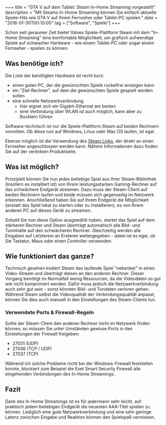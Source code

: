 +++
title       = "GTA V auf dem Tablet: Steam In-Home Streaming vorgestellt"
description = "Mit Steams In-Home Streaming können Sie einfach aktuelle Spiele-Hits wie GTA V auf Ihrem Fernseher oder Tablet-PC spielen."
date        = "2016-01-30T00:10:00"
tag         = ["Software", "Spiele"]
+++

Schon seit geraumer Zeit bietet Valves Spiele-Plattform Steam mit dem "In-Home Streaming" eine komfortable Möglichkeit, um grafisch aufwendige Spiele auf schwacher Hardware - wie einem Tablet-PC oder sogar einem Fernseher - spielen zu können.

<!--more-->

## Was benötige ich?
Die Liste der benötigten Hardware ist recht kurz:

* einen guten PC, der die gewünschten Spiele ruckelfrei anzeigen kann
* ein "Ziel-Rechner", auf dem die gewünschten Spiele gespielt werden sollen
* eine schnelle Netzwerkverbindung
	* hier eignet sich ein Gigabit-Ethernet am besten
	* eine Verbindung über WLAN ist auch möglich, kann aber zu Rucklern führen

Software-technisch ist nur die Spiele-Plattform Steam auf beiden Rechnern vonnöten. Ob diese nun auf Windows, Linux oder Mac OS laufen, ist egal.

Ebenso möglich ist die Verwendung des [Steam Links](http://store.steampowered.com/app/353380?l=german), der direkt an einen Fernseher angeschlossen werden kann. Nähere Informationen dazu finden Sie auf der verlinkten Produktseite.

## Was ist möglich?
Prinzipiell können Sie nun jedes beliebige Spiel aus Ihrer Steam-Bibliothek (insofern es installiert ist) von Ihrem leistungsstarken Gaming-Rechner auf das schwächere Endgerät streamen.
Dazu muss der Steam-Client auf beiden Rechnern laufen und beide müssen sich gegenseitig im Netzwerk erkennen. Anschließend haben Sie auf Ihrem Endgerät die Möglichkeit (anstatt das Spiel lokal zu starten oder zu installieren), es von Ihrem anderen PC auf dieses Gerät zu streamen.

Sobald Sie nun diese Option ausgewählt haben, startet das Spiel auf dem stärkeren Rechner und Steam überträgt automatisch alle Bild- und Toninhalte auf den schwächeren Rechner. Gleichzeitig werden alle Eingaben auf Letzterem an Ersteren weitergegeben - dabei ist es egal, ob Sie Tastatur, Maus oder einen Controller verwenden.

## Wie funktioniert das ganze?
Technisch gesehen kodiert Steam das laufende Spiel "nebenbei" in einen Video-Stream und überträgt diesen an den anderen Rechner. Dieser Vorgang benötigt im Normalfall wenig Ressourcen, da die Videodaten so gut wie nicht komprimiert werden. Dafür muss jedoch die Netzwerkverbindung auch sehr gut sein - sonst könnten Bild- und Tondaten verloren gehen.
Während Steam selbst die Videoqualität der Verbindungsqualität anpasst, können Sie dies auch manuell in den Einstellungen des Steam-Clients tun.

### Verwendete Ports & Firewall-Regeln
Sollte der Steam-Client den anderen Rechner nicht im Netzwerk finden können, so müssen Sie unter Umständen gewisse Ports in den Einstellungen der Firewall freigeben:

* 27031 (UDP)
* 27036 (TCP / UDP)
* 27037 (TCP)

Während ich solche Probleme nicht bei der Windows-Firewall feststellen konnte, blockiert zum Beispiel die Eset Smart Security Firewall alle eingehenden Verbindungen des In-Home Streamings.

## Fazit
Dank des In-Home Streamings ist es für jedermann sehr leicht, auf praktisch jedem beliebigen Endgerät die neuesten AAA-Titel spielen zu können. Lediglich eine gute Netzwerkverbindung und eine sehr geringe Latenz zwischen Eingabe und Reaktion können den Spielspaß vermiesen.
